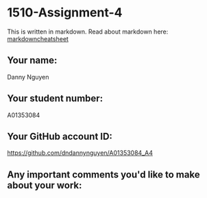 # 1510-Assignment-4

This is written in markdown. Read about markdown here: [markdowncheatsheet](https://www.markdownguide.org/cheat-sheet/)

## Your name:
Danny Nguyen

## Your student number:
A01353084

## Your GitHub account ID:
https://github.com/dndannynguyen/A01353084_A4

## Any important comments you'd like to make about your work:

